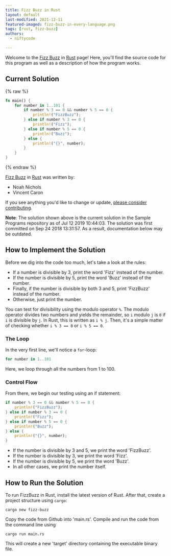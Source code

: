 ```yaml
---
title: Fizz Buzz in Rust
layout: default
last-modified: 2021-12-11
featured-imaged: fizz-buzz-in-every-language.png
tags: [rust, fizz-buzz]
authors:
  - niftycode

---
```


Welcome to the [Fizz Buzz](https://rzuckerm.github.io/sample-programs-website-copy/projects/fizz-buzz) in [Rust](https://rzuckerm.github.io/sample-programs-website-copy/languages/rust) page! Here, you'll find the source code for this program as well as a description of how the program works.

## Current Solution

{% raw %}

```rust
fn main() {
    for number in 1..101 {
        if number % 3 == 0 && number % 5 == 0 {
            println!("FizzBuzz");
        } else if number % 3 == 0 {
            println!("Fizz");
        } else if number % 5 == 0 {
            println!("Buzz");
        } else {
            println!("{}", number);
        }
    }
}
```

{% endraw %}

[Fizz Buzz](https://rzuckerm.github.io/sample-programs-website-copy/projects/fizz-buzz) in [Rust](https://rzuckerm.github.io/sample-programs-website-copy/languages/rust) was written by:

- Noah Nichols
- Vincent Caron

If you see anything you'd like to change or update, [please consider contributing](https://github.com/TheRenegadeCoder/sample-programs).

**Note**: The solution shown above is the current solution in the Sample Programs repository as of Jul 12 2019 10:44:03. The solution was first committed on Sep 24 2018 13:31:57. As a result, documentation below may be outdated.

## How to Implement the Solution

Before we dig into the code too much, let's take a look at the rules:

* If a number is divisible by 3, print the word 'Fizz' instead of the number.
* If the number is divisible by 5, print the word 'Buzz' instead of the number.
* Finally, if the number is divisible by both 3 and 5, print 'FizzBuzz' instead of the number.
* Otherwise, just print the number.

You can test for divisibility using the modulo operator `%`. The modulo operator divides two numbers and yields the remainder, so `i` modulo `j` is `0` if `i` is divisible by `j`. In Rust, this is written as `i % j`. Then, it's a simple matter of checking whether `i % 3 == 0` or `i % 5 == 0`.

### The Loop

In the very first line, we'll notice a `for`-loop:

```rust
for number in 1..101
```

Here, we loop through all the numbers from 1 to 100.

### Control Flow

From there, we begin our testing using an if statement:

```rust
if number % 3 == 0 && number % 5 == 0 {
    println!("FizzBuzz");
} else if number % 3 == 0 {
    println!("Fizz");
} else if number % 5 == 0 {
    println!("Buzz");
} else {
    println!("{}", number);
}
```

* If the number is divisible by 3 and 5, we print the word 'FizzBuzz'.
* If the number is divisible by 3, we print the word 'Fizz'.
* If the number is divisible by 5, we print the word 'Buzz'.
* In all other cases, we print the number itself.


## How to Run the Solution

To run FizzBuzz in Rust, install the latest version of Rust. After that, create a project structure using `cargo`:

```console
cargo new fizz-buzz
```

Copy the code from Github into 'main.rs'. Compile and run the code from the command line using

```console
cargo run main.rs
```

This will create a new 'target' directory containing the executable binary file.

